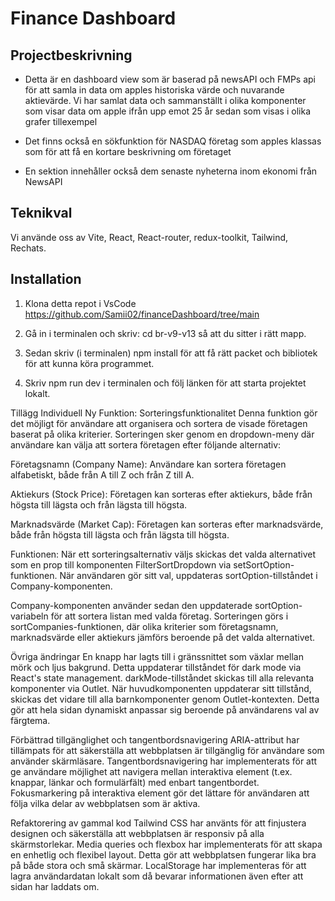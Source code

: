 # Finance Dashboard

## Projectbeskrivning

- Detta är en dashboard view som är baserad på newsAPI och FMPs api för att samla in data om apples historiska värde och nuvarande aktievärde. Vi har samlat data och sammanställt i olika komponenter som visar data om apple ifrån upp emot 25 år sedan som visas i olika grafer tillexempel

- Det finns också en sökfunktion för NASDAQ företag som apples klassas som för att få en kortare beskrivning om företaget

- En sektion innehåller också dem senaste nyheterna inom ekonomi från NewsAPI

## Teknikval

Vi använde oss av Vite, React, React-router, redux-toolkit, Tailwind, Rechats.

## Installation

1. Klona detta repot i VsCode
   https://github.com/Samii02/financeDashboard/tree/main

2. Gå in i terminalen och skriv: cd br-v9-v13 så att du sitter i rätt mapp.

3. Sedan skriv (i terminalen) npm install för att få rätt packet och bibliotek för att kunna köra programmet.

4. Skriv npm run dev i terminalen och följ länken för att starta projektet lokalt.


Tillägg Individuell
Ny Funktion: Sorteringsfunktionalitet
Denna funktion gör det möjligt för användare att organisera och sortera de visade företagen baserat på olika kriterier. Sorteringen sker genom en dropdown-meny där användare kan välja att sortera företagen efter följande alternativ:

Företagsnamn (Company Name):
Användare kan sortera företagen alfabetiskt, både från A till Z och från Z till A.

Aktiekurs (Stock Price):
Företagen kan sorteras efter aktiekurs, både från högsta till lägsta och från lägsta till högsta.

Marknadsvärde (Market Cap):
Företagen kan sorteras efter marknadsvärde, både från högsta till lägsta och från lägsta till högsta.

Funktionen:
När ett sorteringsalternativ väljs skickas det valda alternativet som en prop till komponenten FilterSortDropdown via setSortOption-funktionen. När användaren gör sitt val, uppdateras sortOption-tillståndet i Company-komponenten.

Company-komponenten använder sedan den uppdaterade sortOption-variabeln för att sortera listan med valda företag. Sorteringen görs i sortCompanies-funktionen, där olika kriterier som företagsnamn, marknadsvärde eller aktiekurs jämförs beroende på det valda alternativet.

Övriga ändringar
En knapp har lagts till i gränssnittet som växlar mellan mörk och ljus bakgrund. Detta uppdaterar tillståndet för dark mode via React's state management. darkMode-tillståndet skickas till alla relevanta komponenter via Outlet. När huvudkomponenten uppdaterar sitt tillstånd, skickas det vidare till alla barnkomponenter genom Outlet-kontexten. Detta gör att hela sidan dynamiskt anpassar sig beroende på användarens val av färgtema.

Förbättrad tillgänglighet och tangentbordsnavigering ARIA-attribut har tillämpats för att säkerställa att webbplatsen är tillgänglig för användare som använder skärmläsare. Tangentbordsnavigering har implementerats för att ge användare möjlighet att navigera mellan interaktiva element (t.ex. knappar, länkar och formulärfält) med enbart tangentbordet. Fokusmarkering på interaktiva element gör det lättare för användaren att följa vilka delar av webbplatsen som är aktiva.

Refaktorering av gammal kod Tailwind CSS har använts för att finjustera designen och säkerställa att webbplatsen är responsiv på alla skärmstorlekar. Media queries och flexbox har implementerats för att skapa en enhetlig och flexibel layout. Detta gör att webbplatsen fungerar lika bra på både stora och små skärmar. LocalStorage har implementeras för att lagra användardatan lokalt som då bevarar informationen även efter att sidan har laddats om.